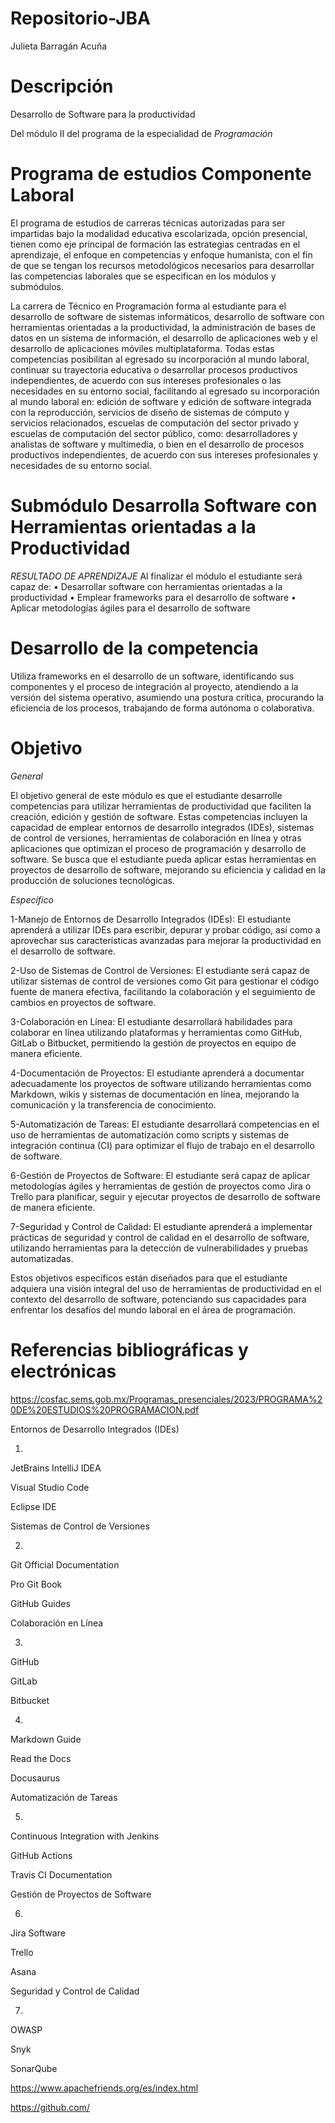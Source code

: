 # Repositorio-JBA
Julieta Barragán Acuña
# Descripción
Desarrollo de Software para la productividad

Del módulo II del programa de la especialidad de _Programación_

# Programa de estudios Componente Laboral
El programa de estudios de carreras técnicas autorizadas para ser impartidas bajo la modalidad educativa escolarizada,
opción presencial, tienen como eje principal de formación las estrategias centradas en el aprendizaje, el enfoque en competencias y
enfoque humanista, con el fin de que se tengan los recursos metodológicos necesarios para desarrollar las competencias laborales que
se especifican en los módulos y submódulos.

La carrera de Técnico en Programación forma al estudiante para el desarrollo de software de sistemas informáticos, desarrollo de software
con herramientas orientadas a la productividad, la administración de bases de datos en un sistema de información, el desarrollo de
aplicaciones web y el desarrollo de aplicaciones móviles multiplataforma. Todas estas competencias posibilitan al egresado su
incorporación al mundo laboral, continuar su trayectoria educativa o desarrollar procesos productivos independientes, de acuerdo con
sus intereses profesionales o las necesidades en su entorno social, facilitando al egresado su incorporación al mundo laboral en: edición
de software y edición de software integrada con la reproducción, servicios de diseño de sistemas de cómputo y servicios relacionados,
escuelas de computación del sector privado y escuelas de computación del sector público, como: desarrolladores y analistas de software
y multimedia, o bien en el desarrollo de procesos productivos independientes, de acuerdo con sus intereses profesionales y necesidades
de su entorno social.

# Submódulo Desarrolla Software con Herramientas orientadas a la Productividad
_RESULTADO DE APRENDIZAJE_
Al finalizar el módulo el estudiante será capaz de:
• Desarrollar software con herramientas orientadas a la productividad
• Emplear frameworks para el desarrollo de software
• Aplicar metodologías ágiles para el desarrollo de software

# Desarrollo de la competencia
Utiliza frameworks en el desarrollo
de un software, identificando sus
componentes y el proceso de
integración al proyecto, atendiendo
a la versión del sistema operativo,
asumiendo una postura crítica,
procurando la eficiencia de los
procesos, trabajando de forma
autónoma o colaborativa.

# Objetivo
_General_

El objetivo general de este módulo es que el estudiante desarrolle competencias para utilizar herramientas de productividad que faciliten la creación, edición y gestión de software. Estas competencias incluyen la capacidad de emplear entornos de desarrollo integrados (IDEs), sistemas de control de versiones, herramientas de colaboración en línea y otras aplicaciones que optimizan el proceso de programación y desarrollo de software. Se busca que el estudiante pueda aplicar estas herramientas en proyectos de desarrollo de software, mejorando su eficiencia y calidad en la producción de soluciones tecnológicas.

_Específico_

1-Manejo de Entornos de Desarrollo Integrados (IDEs): El estudiante aprenderá a utilizar IDEs para escribir, depurar y probar código, así como a aprovechar sus características avanzadas para mejorar la productividad en el desarrollo de software.

2-Uso de Sistemas de Control de Versiones: El estudiante será capaz de utilizar sistemas de control de versiones como Git para gestionar el código fuente de manera efectiva, facilitando la colaboración y el seguimiento de cambios en proyectos de software.

3-Colaboración en Línea: El estudiante desarrollará habilidades para colaborar en línea utilizando plataformas y herramientas como GitHub, GitLab o Bitbucket, permitiendo la gestión de proyectos en equipo de manera eficiente.

4-Documentación de Proyectos: El estudiante aprenderá a documentar adecuadamente los proyectos de software utilizando herramientas como Markdown, wikis y sistemas de documentación en línea, mejorando la comunicación y la transferencia de conocimiento.

5-Automatización de Tareas: El estudiante desarrollará competencias en el uso de herramientas de automatización como scripts y sistemas de integración continua (CI) para optimizar el flujo de trabajo en el desarrollo de software.

6-Gestión de Proyectos de Software: El estudiante será capaz de aplicar metodologías ágiles y herramientas de gestión de proyectos como Jira o Trello para planificar, seguir y ejecutar proyectos de desarrollo de software de manera eficiente.

7-Seguridad y Control de Calidad: El estudiante aprenderá a implementar prácticas de seguridad y control de calidad en el desarrollo de software, utilizando herramientas para la detección de vulnerabilidades y pruebas automatizadas.

Estos objetivos específicos están diseñados para que el estudiante adquiera una visión integral del uso de herramientas de productividad en el contexto del desarrollo de software, potenciando sus capacidades para enfrentar los desafíos del mundo laboral en el área de programación.

# Referencias bibliográficas y electrónicas

https://cosfac.sems.gob.mx/Programas_presenciales/2023/PROGRAMA%20DE%20ESTUDIOS%20PROGRAMACION.pdf

Entornos de Desarrollo Integrados (IDEs)

1.

JetBrains IntelliJ IDEA

Visual Studio Code

Eclipse IDE

Sistemas de Control de Versiones

2.

Git Official Documentation

Pro Git Book

GitHub Guides

Colaboración en Línea

3.

GitHub

GitLab

Bitbucket

4.

Markdown Guide

Read the Docs

Docusaurus

Automatización de Tareas

5.

Continuous Integration with Jenkins

GitHub Actions

Travis CI Documentation

Gestión de Proyectos de Software

6.

Jira Software

Trello

Asana

Seguridad y Control de Calidad

7.

OWASP

Snyk

SonarQube


https://www.apachefriends.org/es/index.html

https://github.com/


